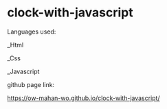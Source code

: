# clock-with-javascript

Languages ​​used:

_Html

_Css

_Javascript

github page link:

https://ow-mahan-wo.github.io/clock-with-javascript/

